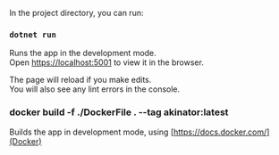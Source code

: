 
In the project directory, you can run:

### `dotnet run`

Runs the app in the development mode.<br />
Open [https://localhost:5001](http://localhost:5001) to view it in the browser.

The page will reload if you make edits.<br />
You will also see any lint errors in the console.

### docker build -f ./DockerFile . --tag akinator:latest 

Builds the app in development mode, using [https://docs.docker.com/](Docker)<br />
